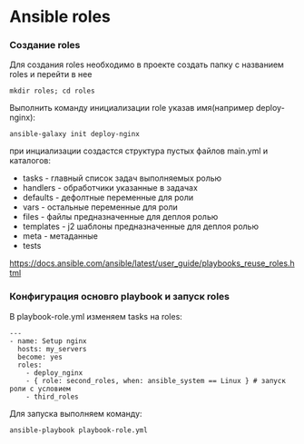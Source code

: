 # Ansible roles
### Создание roles
Для создания roles необходимо в проекте создать папку с названием roles и перейти в нее
```
mkdir roles; cd roles
```
Выполнить команду инициализации role указав имя(например deploy-nginx):
```
ansible-galaxy init deploy-nginx
```
при инциализации создастся структура пустых файлов main.yml и каталогов:
- tasks - главный список задач выполняемых ролью
- handlers - обработчики указанные в задачах
- defaults - дефолтные переменные для роли
- vars - остальные переменные для роли
- files - файлы предназначенные для деплоя ролью
- templates - j2 шаблоны предназначенные для деплоя ролью
- meta - метаданные
- tests

https://docs.ansible.com/ansible/latest/user_guide/playbooks_reuse_roles.html

### Конфигурация основго playbook и запуск roles
В playbook-role.yml изменяем tasks на roles:
```
---
- name: Setup nginx
  hosts: my_servers
  become: yes
  roles:
    - deploy_nginx
    - { role: second_roles, when: ansible_system == Linux } # запуск роли с условием
    - third_roles
```
Для запуска выполняем команду:
```
ansible-playbook playbook-role.yml
```
